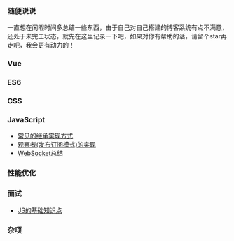 ###   随便说说  ### 
一直想在闲暇时间多总结一些东西，由于自己对自己搭建的博客系统有点不满意，还处于未完工状态，就先在这里记录一下吧，如果对你有帮助的话，请留个star再走吧，我会更有动力的！

###  Vue  ###

###  ES6  ###

###  CSS  ###

###  JavaScript  ###
- [常见的继承实现方式](https://github.com/yangzhennupt/daily-experience/issues/2 "常见继承的实现方式")
- [观察者(发布订阅模式)的实现](https://github.com/yangzhennupt/daily-experience/issues/3 "发布订阅模式的实现")
- [WebSocket总结](https://github.com/yangzhennupt/daily-experience/issues/4 "WebSocket")

###  性能优化  ###

### 面试 ###

- [JS的基础知识点](https://github.com/yangzhennupt/daily-experience/issues/1 "JS的基础知识点")

### 杂项 ###
